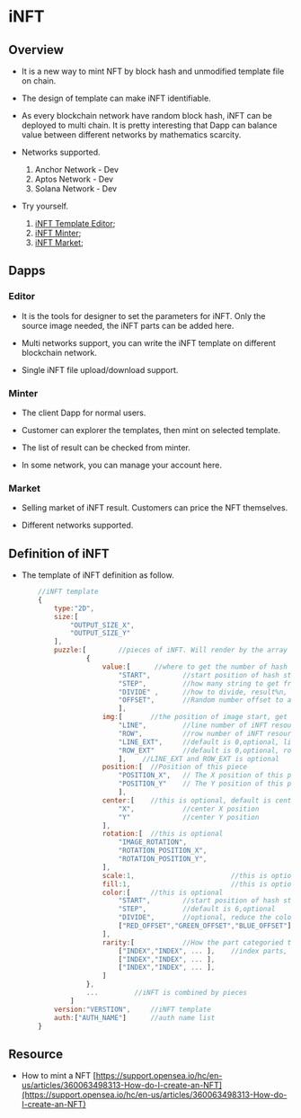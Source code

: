 # iNFT

## Overview

- It is a new way to mint NFT by block hash and unmodified template file on chain.

- The design of template can make iNFT identifiable.

- As every blockchain network have random block hash, iNFT can be deployed to multi chain. It is pretty interesting that Dapp can balance value between different networks by mathematics scarcity.

- Networks supported.
    1. Anchor Network - Dev
    2. Aptos Network - Dev
    3. Solana Network - Dev 

- Try yourself.
    1. [iNFT Template Editor]("https://");
    2. [iNFT Minter]("https://");
    3. [iNFT Market]("https://");

## Dapps

### Editor

- It is the tools for designer to set the parameters for iNFT. Only the source image needed, the iNFT parts can be added here.

- Multi networks support, you can write the iNFT template on different blockchain network.

- Single iNFT file upload/download support.

### Minter

- The client Dapp for normal users. 

- Customer can explorer the templates, then mint on selected template.

- The list of result can be checked from minter.

- In some network, you can manage your account here.

### Market

- Selling market of iNFT result. Customers can price the NFT themselves.

- Different networks supported.

## Definition of iNFT

- The template of iNFT definition as follow.

    ```Javascript
        //iNFT template
        {
            type:"2D",
            size:[
                "OUTPUT_SIZE_X",
                "OUTPUT_SIZE_Y"
            ],
            puzzle:[        //pieces of iNFT. Will render by the array order, 0 is the background
                    {
                        value:[      //where to get the number of hash
                            "START",        //start position of hash string
                            "STEP",         //how many string to get from
                            "DIVIDE" ,      //how to divide, result%n, the value of "n"
                            "OFFSET",       //Random number offset to avoid same result
                            ],
                        img:[       //the position of image start, get by order, related ti "hash"
                            "LINE",         //line number of iNFT resource
                            "ROW",          //row number of iNFT resource
                            "LINE_EXT",     //default is 0,optional, line extend 
                            "ROW_EXT"       //default is 0,optional, row extend 
                            ],    //LINE_EXT and ROW_EXT is optional
                        position:[  //Position of this piece
                            "POSITION_X",   // The X position of this piece on iNFT
                            "POSITION_Y"    // The Y position of this piece on iNFT
                            ],
                        center:[    //this is optional, default is center of cell
                            "X",            //center X position        
                            "Y"             //center Y position     
                        ],
                        rotation:[  //this is optional 
                            "IMAGE_ROTATION",
                            "ROTATION_POSITION_X",
                            "ROTATION_POSITION_Y",
                        ],      
                        scale:1,                        //this is optional        
                        fill:1,                         //this is optional, wether fill the empty background     
                        color:[     //this is optional
                            "START",        //start position of hash string 
                            "STEP",         //default is 6,optional
                            "DIVIDE",       //optional, reduce the color amount. 
                            ["RED_OFFSET","GREEN_OFFSET","BLUE_OFFSET"]     //optional, adjust the color
                        ],
                        rarity:[            //How the part categoried to series. Parts can be multi used.
                            ["INDEX","INDEX", ... ],    //index parts, such as [0,2,3]
                            ["INDEX","INDEX", ... ],
                            ["INDEX","INDEX", ... ],
                        ]
                    },
                    ...         //iNFT is combined by pieces
                ]
            version:"VERSTION",     //iNFT template
            auth:["AUTH_NAME"]      //auth name list
        }
    ```

## Resource

- How to mint a NFT [https://support.opensea.io/hc/en-us/articles/360063498313-How-do-I-create-an-NFT](https://support.opensea.io/hc/en-us/articles/360063498313-How-do-I-create-an-NFT)
